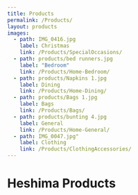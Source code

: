 ```yaml
---
title: Products
permalink: /Products/
layout: products
images:
  - path: IMG_0416.jpg
    label: Christmas
    link: /Products/SpecialOccasions/
  - path: products/bed runners.jpg
    label: "Bedroom"
    link: /Products/Home-Bedroom/
  - path: products/Napkins 1.jpg
    label: Dining
    link: /Products/Home-Dining/
  - path: products/Bags 1.jpg
    label: Bags
    link: /Products/Bags/
  - path: products/bunting 4.jpg
    label: General
    link: /Products/Home-General/
  - path: IMG_0047.jpg"
    label: Clothing
    link: /Products/ClothingAccessories/
---
```


# Heshima Products
